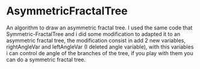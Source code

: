 # AsymmetricFractalTree
An algorithm to draw an asymmetric fractal tree.
I used the same code that Symmetric-FractalTree and i did some modification to adapted it to an asymmetric fractal tree, the modification consist in add 2 new variables, rightAngleVar and leftAngleVar (I deleted angle variable), with this variables i can control de angle of the branches of the tree, if you play with them you can do a symmetric fractal tree.
